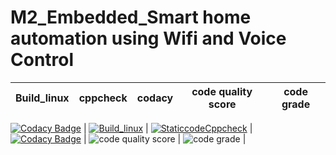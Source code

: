 # M2_Embedded_Smart home automation using Wifi and Voice Control

| Build_linux | cppcheck | codacy | code quality score | code grade |
| :---------: | :------: | :----: | :----------------: | :--------: |
[![Codacy Badge](https://api.codacy.com/project/badge/Grade/2d4ca813f6804e89b331cc588a4deb27)](https://app.codacy.com/gh/vino1428/M2_Embedded_Smart-home-automation-using-Wifi-and-Voice-Control?utm_source=github.com&utm_medium=referral&utm_content=vino1428/M2_Embedded_Smart-home-automation-using-Wifi-and-Voice-Control&utm_campaign=Badge_Grade_Settings)
| [![Build_linux](https://github.com/vino1428/M2_Embedded_Smart-home-automation-using-Wifi-and-Voice-Control/actions/workflows/build_linux.yml/badge.svg)](https://github.com/vino1428/M2_Embedded_Smart-home-automation-using-Wifi-and-Voice-Control/actions/workflows/build_linux.yml) | [![StaticcodeCppcheck](https://github.com/vino1428/M2_Embedded_Smart-home-automation-using-Wifi-and-Voice-Control/actions/workflows/cppcheck.yml/badge.svg)](https://github.com/vino1428/M2_Embedded_Smart-home-automation-using-Wifi-and-Voice-Control/actions/workflows/cppcheck.yml) | [![Codacy Badge](https://api.codacy.com/project/badge/Grade/40a41248a0c3423bb15d899491b095c9)](https://app.codacy.com/gh/vino1428/M2_Embedded_Smart-home-automation-using-Wifi-and-Voice-Control?utm_source=github.com&utm_medium=referral&utm_content=vino1428/M2_Embedded_Smart-home-automation-using-Wifi-and-Voice-Control&utm_campaign=Badge_Grade_Settings) | ![code quality score](https://api.codiga.io/project/30139/score/svg) | ![code grade](https://api.codiga.io/project/30139/score/svg) |

